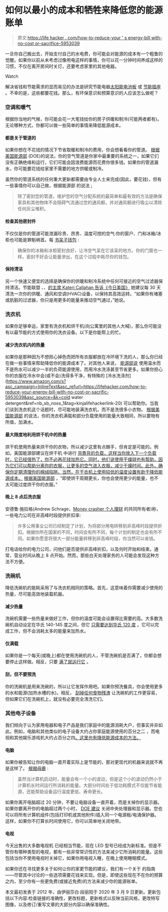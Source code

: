 # 如何以最小的成本和牺牲来降低您的能源账单

> 原文:[https://life hacker . com/how-to-reduce-your ' s energy-bill with-no-cost or-sacrifice-5953039](https://lifehacker.com/how-to-reduce-your-energy-bill-with-no-cost-or-sacrific-5953039)

一旦你自己搬出去，开始支付自己的水电费，你可能会对能源的成本有一个粗鲁的觉醒。如果你以前从未考虑过像用电这样的事情，你可以花一分钟时间养成这样的习惯，不仅在离开房间时关灯，还要考虑家里的其他电器。

Watch

解决省钱和节能需求的显而易见的办法是研究节能电器[太阳能电池板](https://lifehacker.com/how-to-decide-whether-to-install-solar-panels-for-your-1719858560) 或 [节能插座](https://lifehacker.com/belkin-conserve-insight-energy-use-monitor-keeps-tabs-o-5917802) 。不幸的是，这些都要花钱。那么，有环保意识和预算意识的人应该怎么做呢？

### **空调和暖气**

根据你当地的气候，你可能会花一大笔钱给你的房子供暖和制冷(可能两者都有)。无论哪种方式，你都可以做一些简单的事情来降低能源成本。

#### **都是关于管道的**

如果你想在不花钱的情况下节省取暖和制冷的费用，你会想看看你的管道。 [根据美国能源部](https://www.energy.gov/energysaver/minimizing-energy-losses-ducts) (DOE)的说法，你的空气管道是你家中最重要的系统之一，如果它们没有正确绝缘和运行，它们可能会因浪费能源而花费你很多钱。如果你的管道漏水，你可能要花钱给家里不需要的地方供暖或制冷。

虽然你的管道系统的任何重大更新都需要由专业人士来完成(因此，要花钱)，但有一些事情你可以自己做，根据能源部 的说法 [:](https://www.energy.gov/energysaver/minimizing-energy-losses-ducts)

> 除了密封您的管道，维护您的空气分配系统的最简单和最有效的方法是确保家具和其他物体不会阻碍气流通过您的通风橱，并对通风橱进行吸尘以清除任何灰尘堆积。

#### **检查其他密封件**

不仅仅是你的管道可能泄漏珍贵、昂贵、温度可控的空气:你的窗户、门和冰箱/冰柜也可能是罪魁祸首。每 [书呆子钱包](https://www.nerdwallet.com/blog/finance/how-to-save-money-on-your-electric-bill/) :

> 确保你的冰箱和冰柜密封良好，让冷空气呆在它该呆的地方。你的门窗也一样。密封不好会让能量渗出，在这个过程中耗尽你的钱包。

#### **保持清洁**

另一个快速又便宜的选择是确保你的供暖和制冷系统中任何可接近的空气过滤器保持清洁。节能联盟 、、[的主席 Kateri Callahan 告诉《今日美国》](https://www.usatoday.com/story/money/personalfinance/budget-and-spending/2017/11/13/electric-bill-cutting-costs-saving-free-changes-investments/552876001/) 她建议每 30 天清洗一次你的供暖、通风和空调(HVAC)设备，以保持其高效运转。“如果你有堵塞或肮脏的过滤器，你只是用更多的能量来推动空气通过，”她说。

### **洗衣机**

如果你足够幸运，家里有洗衣机和烘干机(向公寓里的其他人大喊)，那么你可能没有以最节能的方式使用你的洗衣设备。以下是你能帮上的忙。

#### **减少洗衣机内的热量**

如果你是那种因为不想担心掉色而把所有衣服都放在冷环境下洗的人，那么你已经在做一些事情来帮助降低你的能源成本了。对其他人来说， [能源部说](https://www.energy.gov/energysaver/articles/16-ways-save-money-laundry-room) 使用温水而不是热水可以减少一半的负荷能源使用，而用冷水洗涤甚至节省更多。如果你担心你的衣服在冷水中会(或不会)洗得多干净，有特殊的 [冷水洗涤剂](https://www.amazon.com/s?asc_campaign=InlineText&asc_refurl=https://lifehacker.com/how-to-reduce-your-energy-bill-with-no-cost-or-sacrific-5953039&asc_source=&k=cold water detergent&ref=nb_sb_noss_1&tag=kinjalifehackerlink-20) 可以帮助你。当我们谈到洗衣机这个话题时，尽可能地装满洗衣机，而不是洗很多小衣物。 [根据美国能源部](https://www.energy.gov/energysaver/articles/16-ways-save-money-laundry-room) 的说法，你的洗衣机满载和部分负载使用的能量大致相同，所以要物有所值，加满水。

#### **最大限度地利用烘干机中的热量**

烘干机使用热量来烘干你的衣物，所以减少这里有点棘手，但肯定是可能的。例如，美国能源部建议在烘干机 中进行 [背靠背的负载，这样当你放入下一个负载时，它已经很热了，你不必再花钱加热它。同时，他们说使用干燥球也有帮助，因为它们可以帮助分离你的衣服，让更多的空气进入衣服，减少干燥时间。此外，确保你定期清理你的棉绒陷阱。当然，在干衣机上使用较低的温度设置有助于降低能源成本。](https://www.energy.gov/energysaver/articles/16-ways-save-money-laundry-room) [根据美国能源部](https://www.energy.gov/energysaver/articles/16-ways-save-money-laundry-room) ，“即使烘干周期更长，你也会使用更少的能量，也不太可能过度烘干你的衣服。”

#### **晚上 8 点后洗衣服**

安德鲁·施拉格(Andrew Schrage，[Money crasher 个人理财](https://www.moneycrashers.com/10-ways-to-reduce-your-utility-bill/) 的共同所有者)称，一些电力公司在非高峰时段提供折扣率:

> 许多公用事业公司已经制定了计划，为将部分用电转移到非高峰时段提供折扣。根据你所在国家的不同，时间会有所不同，每个计划的制定也会有所不同。如果你愿意将很大一部分能量转移到非高峰时段，你当然可以省钱。

打电话给你的电力公司，问他们是否提供非高峰折扣，以及何时开始和结束。通常，营业时间从晚上 8 点开始。然而，那些白天处理家务的人可能会发现这种方法不方便。

### **洗碗机**

降低洗碗机的能耗采用了与洗衣机相同的策略。首先，这意味着你需要减少使用的热量，尽可能高效地装载机器。

#### **减少热量**

洗碗机需要一些热量来做好工作，但你的温度可能会设置得比需要的高。大多数洗碗机自动设定在华氏 140-145 度之间，但它 [只需要达到华氏 120 度](https://learn.compactappliance.com/dishwasher-efficiency-tips/) 。它可以完成工作，但不会消耗太多的能量来加热水。

#### **仅满载**

如果你是一个每天(或晚上)都在使用洗碗机的人，不管洗碗机是否满了，你都会想要停止这样做。相反，只要 [满了就运行它](https://learn.compactappliance.com/dishwasher-efficiency-tips/) 。

#### **刮，但不要预洗**

你的洗碗机是用来洗碗的，所以让它发挥作用吧。如果你预洗餐具，你会使用更多的水和能源(加热水槽的水)。相反， [刮掉任何食物残渣](https://learn.compactappliance.com/dishwasher-efficiency-tips/) 让洗碗机的工作更容易，但如果它们在洗碗机上，就没有必要完全清洗它们。

### **其他电子设备**

我们倾向于认为家用电器和电子产品是我们家庭中的能源消耗大户，但事实并非如此。例如，电脑和其他类似的电子设备大约占你家庭能源使用的百分之二 ，而电视和其他娱乐游戏机大约占百分之四[。这里也有降低能源成本的方法。](https://news.energysage.com/what-appliances-use-most-of-my-energy/)

#### **电脑**

如果你被告知让你的电脑一直开着实际上是节能的，那对更现代的机器来说就不再是这样了。 [根据母鹿](https://www.energy.gov/energysaver/appliances-and-electronics/energy-efficient-computers-home-office-equipment-and) :

> 虽然当计算机启动时，能量会有一个小的波动，但是这个小的波动仍然小于计算机长时间运行所消耗的能量。大部分时间处于低功耗模式不仅能节省能源，还能帮助设备运行温度更低、寿命更长。

如果你离开电脑超过 20 分钟，不要让电脑设备一直开着，而是关掉你的显示器。如果你要离开你的电脑超过两个小时， [DOE 建议](https://www.energy.gov/energysaver/appliances-and-electronics/energy-efficient-computers-home-office-equipment-and) 关闭中央处理器和显示器。您也可以将所有计算机组件(包括打印机或其他附件)插入同一个电源板/电涌保护器。这样，如果你不打算长时间使用它，你可以简单地关闭地带。

#### **电视**

今天出售的大多数电视机 已经相当节能，现在 LED 型号已经成为新标准。但是不管你有哪种类型的电视，都有一些非常常识性的方法来减少它所消耗的能量。这些包括当你不使用电视时关掉它，如果你用电视入睡，在晚上使用睡眠模式。

如果你还在寻找更多关于如何让你的家更节能的建议，我们有一个关于 的指南——尽管其中讨论的一些选项需要花钱来实现。但是，即使这些现在不在你的预算之内，至少你有一些更免费(或接近免费)的方法来减少你的能源账单。

本文最初发表于 2012 年，由伊丽莎白·段丽阳于 2020 年 3 月 9 日更新。更新包括以下内容:检查链接的准确性，更改标题，更新格式以反映当前风格，更改特写图像，以及修订/重写文章的大部分内容以确保准确性。